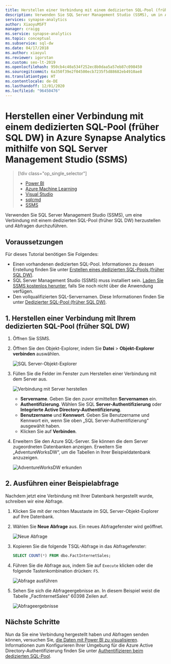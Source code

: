 ```yaml
---
title: Herstellen einer Verbindung mit einem dedizierten SQL-Pool (früher SQL DW) mit SSMS
description: Verwenden Sie SQL Server Management Studio (SSMS), um in Azure Synapse Analytics eine Verbindung mit einem dedizierten SQL-Pool (früher SQL DW) herzustellen und Abfragen durchzuführen.
services: synapse-analytics
author: XiaoyuMSFT
manager: craigg
ms.service: synapse-analytics
ms.topic: conceptual
ms.subservice: sql-dw
ms.date: 04/17/2018
ms.author: xiaoyul
ms.reviewer: igorstan
ms.custom: seo-lt-2019
ms.openlocfilehash: 950cb4c40a534f252ec8b0daa5a57eb87c098450
ms.sourcegitcommit: 6a350f39e2f04500ecb7235f5d88682eb4910ae8
ms.translationtype: HT
ms.contentlocale: de-DE
ms.lasthandoff: 12/01/2020
ms.locfileid: "96450476"
---
```

# <a name="connect-to-a-dedicated-sql-pool-formerly-sql-dw-in-azure-synapse-analytics-with-sql-server-management-studio-ssms"></a>Herstellen einer Verbindung mit einem dedizierten SQL-Pool (früher SQL DW) in Azure Synapse Analytics mithilfe von SQL Server Management Studio (SSMS)

> [!div class="op_single_selector"]
>
> * [Power BI](sql-data-warehouse-get-started-visualize-with-power-bi.md)
> * [Azure Machine Learning](sql-data-warehouse-get-started-analyze-with-azure-machine-learning.md)
> * [Visual Studio](sql-data-warehouse-query-visual-studio.md)
> * [sqlcmd](sql-data-warehouse-get-started-connect-sqlcmd.md)
> * [SSMS](sql-data-warehouse-query-ssms.md)

Verwenden Sie SQL Server Management Studio (SSMS), um eine Verbindung mit einem dedizierten SQL-Pool (früher SQL DW) herzustellen und Abfragen durchzuführen.

## <a name="prerequisites"></a>Voraussetzungen

Für dieses Tutorial benötigen Sie Folgendes:

* Einen vorhandenen dedizierten SQL-Pool. Informationen zu dessen Erstellung finden Sie unter [Erstellen eines dedizierten SQL-Pools (früher SQL DW)](create-data-warehouse-portal.md).
* SQL Server Management Studio (SSMS) muss installiert sein. [Laden Sie SSMS kostenlos herunter](/sql/ssms/download-sql-server-management-studio-ssms?toc=/azure/synapse-analytics/sql-data-warehouse/toc.json&bc=/azure/synapse-analytics/sql-data-warehouse/breadcrumb/toc.json&view=azure-sqldw-latest), falls Sie noch nicht über die Anwendung verfügen.
* Den vollqualifizierten SQL-Servernamen. Diese Informationen finden Sie unter [Dedizierter SQL-Pool (früher SQL DW)](sql-data-warehouse-connect-overview.md).

## <a name="1-connect-to-your-dedicated-sql-pool-formerly-sql-dw"></a>1. Herstellen einer Verbindung mit Ihrem dedizierten SQL-Pool (früher SQL DW)

1. Öffnen Sie SSMS.
2. Öffnen Sie den Objekt-Explorer, indem Sie **Datei**  > **Objekt-Explorer verbinden** auswählen.

    ![SQL Server-Objekt-Explorer](./media/sql-data-warehouse-query-ssms/connect-object-explorer.png)
3. Füllen Sie die Felder im Fenster zum Herstellen einer Verbindung mit dem Server aus.

   ![Verbindung mit Server herstellen](./media/sql-data-warehouse-query-ssms/connect-object-explorer1.png)

   * **Servername**. Geben Sie den zuvor ermittelten **Servernamen** ein.
   * **Authentifizierung**. Wählen Sie SQL **Server-Authentifizierung** oder **Integrierte Active Directory-Authentifizierung**.
   * **Benutzername** und **Kennwort**. Geben Sie Benutzername und Kennwort ein, wenn Sie oben „SQL Server-Authentifizierung“ ausgewählt haben.
   * Klicken Sie auf **Verbinden**.
4. Erweitern Sie den Azure SQL-Server. Sie können die dem Server zugeordneten Datenbanken anzeigen. Erweitern Sie „AdventureWorksDW“, um die Tabellen in Ihrer Beispieldatenbank anzuzeigen.

   ![AdventureWorksDW erkunden](./media/sql-data-warehouse-query-ssms/explore-tables.png)

## <a name="2-run-a-sample-query"></a>2. Ausführen einer Beispielabfrage

Nachdem jetzt eine Verbindung mit Ihrer Datenbank hergestellt wurde, schreiben wir eine Abfrage.

1. Klicken Sie mit der rechten Maustaste im SQL Server-Objekt-Explorer auf Ihre Datenbank.
2. Wählen Sie **Neue Abfrage** aus. Ein neues Abfragefenster wird geöffnet.

   ![Neue Abfrage](./media/sql-data-warehouse-query-ssms/new-query.png)
3. Kopieren Sie die folgende TSQL-Abfrage in das Abfragefenster:

   ```sql
   SELECT COUNT(*) FROM dbo.FactInternetSales;
   ```

4. Führen Sie die Abfrage aus, indem Sie auf `Execute` klicken oder die folgende Tastenkombination drücken: `F5`.

   ![Abfrage ausführen](./media/sql-data-warehouse-query-ssms/execute-query.png)
5. Sehen Sie sich die Abfrageergebnisse an. In diesem Beispiel weist die Tabelle „FactInternetSales“ 60398 Zeilen auf.

   ![Abfrageergebnisse](./media/sql-data-warehouse-query-ssms/results.png)

## <a name="next-steps"></a>Nächste Schritte

Nun da Sie eine Verbindung hergestellt haben und Abfragen senden können, versuchen Sie, [die Daten mit Power BI zu visualisieren](sql-data-warehouse-get-started-visualize-with-power-bi.md). Informationen zum Konfigurieren Ihrer Umgebung für die Azure Active Directory-Authentifizierung finden Sie unter [Authentifizieren beim dedizierten SQL-Pool](sql-data-warehouse-authentication.md).

